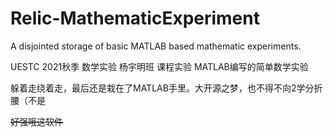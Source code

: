 # Relic-MathematicExperiment

A disjointed storage of basic MATLAB based mathematic experiments.

UESTC 2021秋季 数学实验 杨宇明班 课程实验 MATLAB编写的简单数学实验

躲着走绕着走，最后还是栽在了MATLAB手里。大开源之梦，也不得不向2学分折腰（不是

~~好强哦这软件~~
